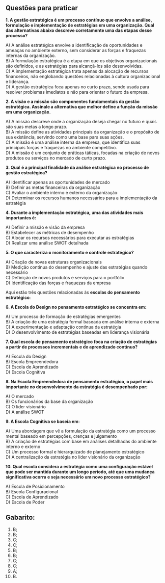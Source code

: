 ## Questões para praticar

**1. A gestão estratégica é um processo contínuo que envolve a análise, formulação e implementação de estratégias em uma organização. Qual das alternativas abaixo descreve corretamente uma das etapas desse processo?**

A) A análise estratégica envolve a identificação de oportunidades e ameaças no ambiente externo, sem considerar as forças e fraquezas internas da organização.  
B) A formulação estratégica é a etapa em que os objetivos organizacionais são definidos, e as estratégias para alcançá-los são desenvolvidas.  
C) A implementação estratégica trata apenas da alocação de recursos financeiros, não englobando questões relacionadas à cultura organizacional e liderança.  
D) A gestão estratégica foca apenas no curto prazo, sendo usada para resolver problemas imediatos e não para orientar o futuro da empresa.


**2. A visão e a missão são componentes fundamentais da gestão estratégica. Assinale a alternativa que melhor define a função da **missão** em uma organização.**

A) A missão descreve onde a organização deseja chegar no futuro e quais são suas metas a longo prazo.  
B) A missão define as atividades principais da organização e o propósito de sua existência, servindo como uma base para suas ações.  
C) A missão é uma análise interna da empresa, que identifica suas principais forças e fraquezas no ambiente competitivo.  
D) A missão é um conjunto de práticas táticas, focadas na criação de novos produtos ou serviços no mercado de curto prazo.

**3. Qual é a principal finalidade da **análise estratégica** no processo de gestão estratégica?**

A) Identificar apenas as oportunidades de mercado  
B) Definir as metas financeiras da organização  
C) Avaliar o ambiente interno e externo da organização  
D) Determinar os recursos humanos necessários para a implementação da estratégia  

**4. Durante a **implementação estratégica**, uma das atividades mais importantes é:**

A) Definir a missão e visão da empresa  
B) Estabelecer as métricas de desempenho  
C) Alocar os recursos necessários para executar as estratégias  
D) Realizar uma análise SWOT detalhada  

**5. O que caracteriza o **monitoramento e controle estratégico**?**

A) Criação de novas estruturas organizacionais  
B) Medição contínua do desempenho e ajuste das estratégias quando necessário  
C) Definição de novos produtos e serviços para o portfólio  
D) Identificação das forças e fraquezas da empresa  

Aqui estão três questões relacionadas às **escolas do pensamento estratégico**:

**6. A **Escola do Design** no pensamento estratégico se concentra em:**

A) Um processo de formação de estratégias emergentes  
B) A criação de uma estratégia formal baseada em análise interna e externa  
C) A experimentação e adaptação contínua da estratégia  
D) O desenvolvimento de estratégias baseadas em liderança visionária  

**7. Qual escola de pensamento estratégico foca na criação de estratégias a partir de processos **incrementais** e de **aprendizado contínuo**?**

A) Escola do Design  
B) Escola Empreendedora  
C) Escola de Aprendizado  
D) Escola Cognitiva  

**8. Na **Escola Empreendedora** de pensamento estratégico, o papel mais importante no desenvolvimento da estratégia é desempenhado por:**

A) O mercado  
B) Os funcionários da base da organização  
C) O líder visionário  
D) A análise SWOT  

**9. A **Escola Cognitiva** se baseia em:**

A) Uma abordagem que vê a formulação da estratégia como um processo mental baseado em percepções, crenças e julgamento  
B) A criação de estratégias com base em análises detalhadas do ambiente interno e externo  
C) Um processo formal e hierarquizado de planejamento estratégico  
D) A centralização da estratégia no líder visionário da organização  


**10. Qual escola considera a estratégia como uma **configuração estável** que pode ser mantida durante um longo período, até que uma mudança significativa ocorra e seja necessário um novo processo estratégico?**

A) Escola de Posicionamento  
B) Escola Configuracional  
C) Escola de Aprendizado  
D) Escola de Poder  


## Gabarito:

1) B;
2) B;
3) C;
4) C;
5) B;
6) B;
7) C;
8) C;
9) A;
10) B.



